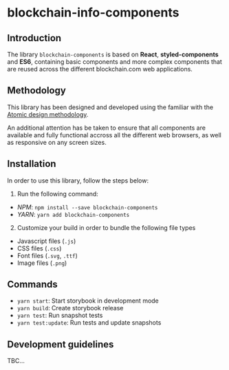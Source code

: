 # blockchain-info-components

## Introduction

The library `blockchain-components` is based on **React**, **styled-components** and **ES6**, containing basic components and more complex components that are reused across the different blockchain.com web applications.

## Methodology

This library has been designed and developed using the familiar with the [Atomic design methodology](http://atomicdesign.bradfrost.com/chapter-2/).

An additional attention has be taken to ensure that all components are available and fully functional accross all the different web browsers, as well as responsive on any screen sizes.

## Installation

In order to use this library, follow the steps below:
1. Run the following command:
  * *NPM*: `npm install --save blockchain-components`
  * *YARN*: `yarn add blockchain-components`
2. Customize your build in order to bundle the following file types
  * Javascript files (`.js`)
  * CSS files (`.css`)
  * Font files (`.svg`, `.ttf`)
  * Image files (`.png`)

## Commands
* `yarn start`: Start storybook in development mode
* `yarn build`: Create storybook release
* `yarn test`: Run snapshot tests
* `yarn test:update`: Run tests and update snapshots

## Development guidelines

TBC...

